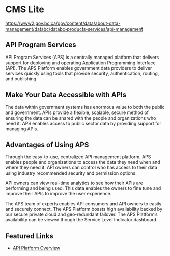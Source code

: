 # CMS Lite

https://www2.gov.bc.ca/gov/content/data/about-data-management/databc/databc-products-services/api-management

## API Program Services

API Program Services (APS) is a centrally managed platform that delivers support for deploying and operating Application Programming Interface (API). The APS Platform enables government data providers to deliver services quickly using tools that provide security, authentication, routing, and publishing.

## Make Your Data Accessible with APIs

The data within government systems has enormous value to both the public and government. APIs provide a flexible, scalable, secure method of ensuring the data can be shared with the people and organizations who need it. APS enables access to public sector data by providing support for managing APIs.

## Advantages of Using APS

Through the easy-to-use, centralized API management platform, APS enables people and organizations to access the data they need when and where they need it. API owners can control who has access to their data using industry recommended security and permission options.

API owners can view real-time analytics to see how their APIs are performing and being used. This data enables the owners to fine tune and improve their APIs to improve the user experience.

The APS team of experts enables API consumers and API owners to easily and securely connect. The APS Platform boasts high availability backed by our secure private cloud and geo-redundant failover. The APS Platform’s availability can be viewed though the Service Level Indicator dashboard.

## Featured Links

- [API Platform Overview](../platform/landing-page)
